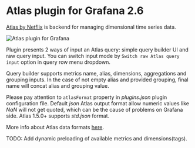 Atlas plugin for Grafana 2.6
===============
[Atlas by Netflix](https://github.com/Netflix/atlas) is backend for managing dimensional time series data.

![Atlas plugin for Grafana](https://cloud.githubusercontent.com/assets/13449387/15770985/2fa6d046-2970-11e6-9c2f-e43937698b63.png)

Plugin presents 2 ways of input an Atlas query: simple query builder UI and raw query input. You can switch input mode by `Switch raw Atlas query input` option in query row menu dropdown.

Query builder supports metrics name, alias, dimensions, aggregations and grouping inputs. In the case of not empty alias and provided grouping, final name will concat alias and grouping value.

Please pay attention to `atlasFormat` property in _plugins.json_ plugin configuration file. Default _json_ Atlas output format allow numeric values like _NaN_ will not get quoted, which can be the cause of problems on Grafana side. Atlas 1.5.0+ supports _std.json_ format.

More info about Atlas data formats [here](https://github.com/Netflix/atlas/wiki/Output-Formats).

TODO: Add dynamic preloading of available metrics and dimensions(tags).
